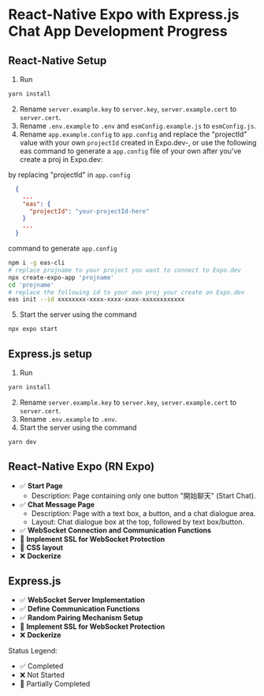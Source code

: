 # React-Native Expo with Express.js Chat App Development Progress

## React-Native Setup
1. Run
```bash
yarn install
```
2. Rename `server.example.key` to `server.key`, `server.example.cert` to `server.cert`.
3. Rename `.env.example` to `.env` and `esmConfig.example.js` to `esmConfig.js`.
4. Rename `app.example.config` to `app.config` and replace the "projectId" value with your own `projectId` created in Expo.dev-, or use the following eas command to generate a `app.config` file of your own after you've create a proj in Expo.dev:

  by replacing "projectId" in `app.config`
  ```json
    {
      ...
      "eas": {
        "projectId": "your-projectId-here"
      }
      ...
    }
  ```

  command to generate `app.config`
  ```bash
  npm i -g eas-cli
  # replace projname to your project you want to connect to Expo.dev
  npx create-expo-app 'projname'
  cd 'projname'
  # replace the following id to your own proj your create on Expo.dev
  eas init --id xxxxxxxx-xxxx-xxxx-xxxx-xxxxxxxxxxxx
  ```
5. Start the server using the command
```bash
npx expo start
```

## Express.js setup
1. Run
```bash
yarn install
```
2. Rename `server.example.key` to `server.key`, `server.example.cert` to `server.cert`.
3. Rename `.env.example` to `.env`.
4. Start the server using the command
```bash
yarn dev
```

## React-Native Expo (RN Expo)
- ✅ **Start Page**
  - Description: Page containing only one button "開始聊天" (Start Chat).
- ✅ **Chat Message Page**
  - Description: Page with a text box, a button, and a chat dialogue area.
  - Layout: Chat dialogue box at the top, followed by text box/button.
- ✅ **WebSocket Connection and Communication Functions**
- 🔘 **Implement SSL for WebSocket Protection**
- 🔘 **CSS layout**
- ❌ **Dockerize**

## Express.js
- ✅ **WebSocket Server Implementation**
- ✅ **Define Communication Functions**
- ✅ **Random Pairing Mechanism Setup**
- 🔘 **Implement SSL for WebSocket Protection**
- ❌ **Dockerize**

Status Legend:
- ✅ Completed
- ❌ Not Started
- 🔘 Partially Completed
